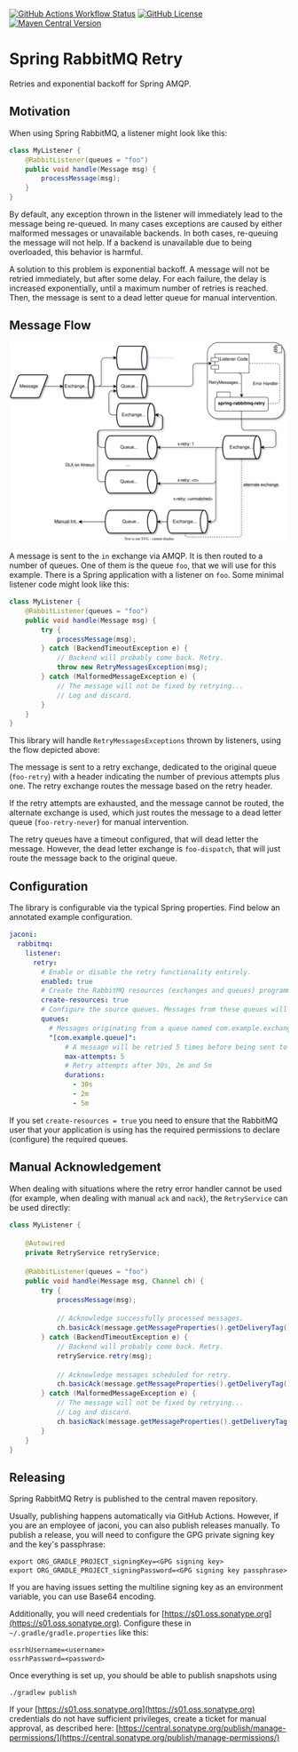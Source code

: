 [![GitHub Actions Workflow Status](https://img.shields.io/github/actions/workflow/status/jaconi-io/spring-rabbitmq-retry/continuous.yaml?branch=main)](https://github.com/jaconi-io/spring-rabbitmq-retry/actions/workflows/continuous.yaml)
[![GitHub License](https://img.shields.io/github/license/jaconi-io/spring-rabbitmq-retry)](https://github.com/jaconi-io/spring-rabbitmq-retry?tab=MIT-1-ov-file#readme)
[![Maven Central Version](https://img.shields.io/maven-central/v/io.jaconi/spring-rabbitmq-retry)](https://central.sonatype.com/artifact/io.jaconi/spring-rabbitmq-retry)

# Spring RabbitMQ Retry

Retries and exponential backoff for Spring AMQP.

## Motivation

When using Spring RabbitMQ, a listener might look like this:

```java
class MyListener {
    @RabbitListener(queues = "foo")
    public void handle(Message msg) {
        processMessage(msg);
    }
}
```

By default, any exception thrown in the listener will immediately lead to the message being re-queued. In many cases
exceptions are caused by either malformed messages or unavailable backends. In both cases, re-queuing the message will
not help. If a backend is unavailable due to being overloaded, this behavior is harmful.

A solution to this problem is exponential backoff. A message will not be retried immediately, but after some delay. For
each failure, the delay is increased exponentially, until a maximum number of retries is reached. Then, the message is
sent to a dead letter queue for manual intervention.

## Message Flow

![Message Flow](docs/flow.svg)

A message is sent to the `in` exchange via AMQP. It is then routed to a number of queues. One of them is the queue
`foo`, that we will use for this example. There is a Spring application with a listener on `foo`. Some minimal listener
code might look like this:

```java
class MyListener {
    @RabbitListener(queues = "foo")
    public void handle(Message msg) {
        try {
            processMessage(msg);
        } catch (BackendTimeoutException e) {
            // Backend will probably come back. Retry.
            throw new RetryMessagesException(msg);
        } catch (MalformedMessageException e) {
            // The message will not be fixed by retrying...
            // Log and discard.
        }
    }
}
```

This library will handle `RetryMessagesExceptions` thrown by listeners, using the flow depicted above:

The message is sent to a retry exchange, dedicated to the original queue (`foo-retry`) with a header indicating the
number of previous attempts plus one. The retry exchange routes the message based on the retry header. 

If the retry attempts are exhausted, and the message cannot be routed, the alternate exchange is used, which just routes
the message to a dead letter queue (`foo-retry-never`) for manual intervention.

The retry queues have a timeout configured, that will dead letter the message. However, the dead letter exchange is
`foo-dispatch`, that will just route the message back to the original queue.

## Configuration

The library is configurable via the typical Spring properties. Find below an annotated example configuration.

```yaml
jaconi:
  rabbitmq:
    listener:
      retry:
        # Enable or disable the retry functionality entirely.
        enabled: true
        # Create the RabbitMQ resources (exchanges and queues) programmatically at startup.
        create-resources: true
        # Configure the source queues. Messages from these queues will be retried.
        queues: 
          # Messages originating from a queue named com.example.exchange will be retried.
          "[com.example.queue]":
              # A message will be retried 5 times before being sent to a DLX or discarded.
              max-attempts: 5
              # Retry attempts after 30s, 2m and 5m
              durations:
                - 30s
                - 2m
                - 5m
```

If you set `create-resources = true` you need to ensure that the RabbitMQ user that your application is using has the 
required permissions to declare (configure) the required queues.

## Manual Acknowledgement

When dealing with situations where the retry error handler cannot be used (for example, when dealing with manual `ack`
and `nack`), the `RetryService` can be used directly:

```java
class MyListener {
    
    @Autowired
    private RetryService retryService;
    
    @RabbitListener(queues = "foo")
    public void handle(Message msg, Channel ch) {
        try {
            processMessage(msg);

            // Acknowledge successfully processed messages.
            ch.basicAck(message.getMessageProperties().getDeliveryTag(), false);
        } catch (BackendTimeoutException e) {
            // Backend will probably come back. Retry.
            retryService.retry(msg);

            // Acknowledge messages scheduled for retry.
            ch.basicAck(message.getMessageProperties().getDeliveryTag(), false);
        } catch (MalformedMessageException e) {
            // The message will not be fixed by retrying...
            // Log and discard.
            ch.basicNack(message.getMessageProperties().getDeliveryTag(), false, false);
        }
    }
}
```

## Releasing

Spring RabbitMQ Retry is published to the central maven repository.

Usually, publishing happens automatically via GitHub Actions. However, if you are an employee of jaconi, you can also
publish releases manually. To publish a release, you will need to configure the GPG private signing key and the key's
passphrase:

```
export ORG_GRADLE_PROJECT_signingKey=<GPG signing key>
export ORG_GRADLE_PROJECT_signingPassword=<GPG signing key passphrase>
```

If you are having issues setting the multiline signing key as an environment variable, you can use Base64 encoding.

Additionally, you will need credentials for [https://s01.oss.sonatype.org](https://s01.oss.sonatype.org). Configure
these in `~/.gradle/gradle.properties` like this:

```
ossrhUsername=<username>
ossrhPassword=<password>
```

Once everything is set up, you should be able to publish snapshots using

```
./gradlew publish
```

If your [https://s01.oss.sonatype.org](https://s01.oss.sonatype.org) credentials do not have sufficient privileges,
create a ticket for manual approval, as described here:
[https://central.sonatype.org/publish/manage-permissions/](https://central.sonatype.org/publish/manage-permissions/)
